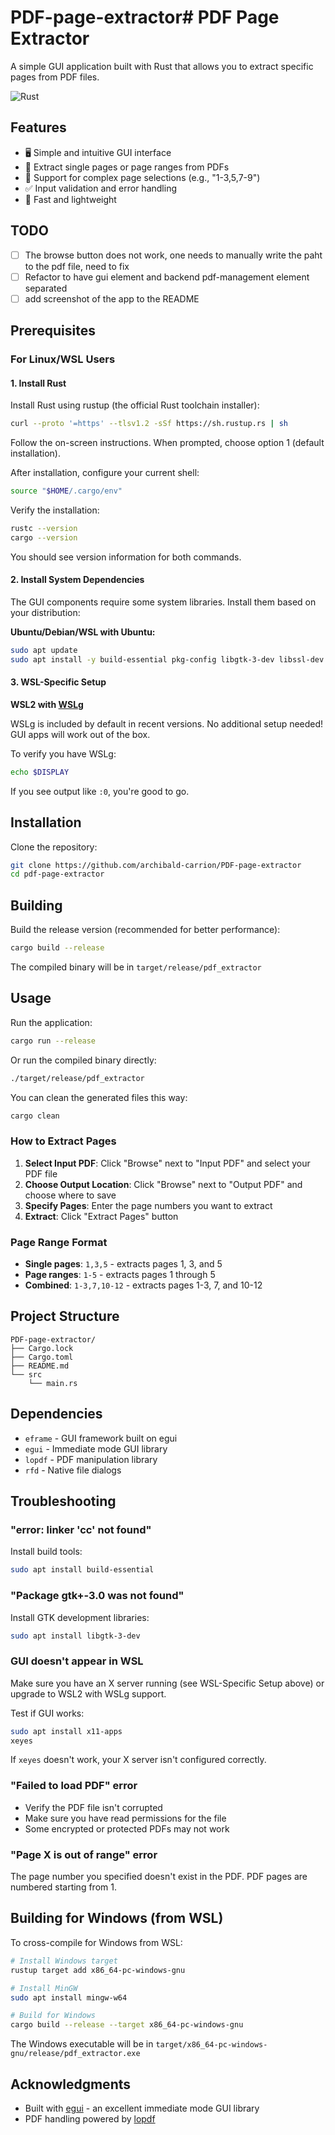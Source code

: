 # PDF-page-extractor# PDF Page Extractor

A simple GUI application built with Rust that allows you to extract specific pages from PDF files.

![Rust](https://img.shields.io/badge/rust-%23000000.svg?style=for-the-badge&logo=rust&logoColor=white)

## Features

- 🖥️ Simple and intuitive GUI interface
- 📄 Extract single pages or page ranges from PDFs
- 🎯 Support for complex page selections (e.g., "1-3,5,7-9")
- ✅ Input validation and error handling
- 🚀 Fast and lightweight

## TODO
- [ ] The browse button does not work, one needs to manually write the paht to the pdf file, need to fix
- [ ] Refactor to have gui element and backend pdf-management element separated
- [ ] add screenshot of the app to the README

## Prerequisites

### For Linux/WSL Users

#### 1. Install Rust

Install Rust using rustup (the official Rust toolchain installer):

```bash
curl --proto '=https' --tlsv1.2 -sSf https://sh.rustup.rs | sh
```

Follow the on-screen instructions. When prompted, choose option 1 (default installation).

After installation, configure your current shell:

```bash
source "$HOME/.cargo/env"
```

Verify the installation:

```bash
rustc --version
cargo --version
```

You should see version information for both commands.

#### 2. Install System Dependencies

The GUI components require some system libraries. Install them based on your distribution:

**Ubuntu/Debian/WSL with Ubuntu:**

```bash
sudo apt update
sudo apt install -y build-essential pkg-config libgtk-3-dev libssl-dev
```

#### 3. WSL-Specific Setup

**WSL2 with [WSLg](https://github.com/microsoft/wslg)**

WSLg is included by default in recent versions. No additional setup needed! GUI apps will work out of the box.

To verify you have WSLg:
```bash
echo $DISPLAY
```
If you see output like `:0`, you're good to go.

## Installation

Clone the repository:

```bash
git clone https://github.com/archibald-carrion/PDF-page-extractor
cd pdf-page-extractor
```

## Building

Build the release version (recommended for better performance):

```bash
cargo build --release
```

The compiled binary will be in `target/release/pdf_extractor`

## Usage

Run the application:

```bash
cargo run --release
```

Or run the compiled binary directly:

```bash
./target/release/pdf_extractor
```

You can clean the generated files this way:
```bash
cargo clean
```

### How to Extract Pages

1. **Select Input PDF**: Click "Browse" next to "Input PDF" and select your PDF file
2. **Choose Output Location**: Click "Browse" next to "Output PDF" and choose where to save
3. **Specify Pages**: Enter the page numbers you want to extract
4. **Extract**: Click "Extract Pages" button

### Page Range Format

- **Single pages**: `1,3,5` - extracts pages 1, 3, and 5
- **Page ranges**: `1-5` - extracts pages 1 through 5
- **Combined**: `1-3,7,10-12` - extracts pages 1-3, 7, and 10-12

## Project Structure

```
PDF-page-extractor/
├── Cargo.lock
├── Cargo.toml
├── README.md
└── src
    └── main.rs
```

## Dependencies

- `eframe` - GUI framework built on egui
- `egui` - Immediate mode GUI library
- `lopdf` - PDF manipulation library
- `rfd` - Native file dialogs

## Troubleshooting

### "error: linker 'cc' not found"

Install build tools:
```bash
sudo apt install build-essential
```

### "Package gtk+-3.0 was not found"

Install GTK development libraries:
```bash
sudo apt install libgtk-3-dev
```

### GUI doesn't appear in WSL

Make sure you have an X server running (see WSL-Specific Setup above) or upgrade to WSL2 with WSLg support.

Test if GUI works:
```bash
sudo apt install x11-apps
xeyes
```

If `xeyes` doesn't work, your X server isn't configured correctly.

### "Failed to load PDF" error

- Verify the PDF file isn't corrupted
- Make sure you have read permissions for the file
- Some encrypted or protected PDFs may not work

### "Page X is out of range" error

The page number you specified doesn't exist in the PDF. PDF pages are numbered starting from 1.

## Building for Windows (from WSL)

To cross-compile for Windows from WSL:

```bash
# Install Windows target
rustup target add x86_64-pc-windows-gnu

# Install MinGW
sudo apt install mingw-w64

# Build for Windows
cargo build --release --target x86_64-pc-windows-gnu
```

The Windows executable will be in `target/x86_64-pc-windows-gnu/release/pdf_extractor.exe`

## Acknowledgments

- Built with [egui](https://github.com/emilk/egui) - an excellent immediate mode GUI library
- PDF handling powered by [lopdf](https://github.com/J-F-Liu/lopdf)
